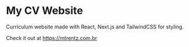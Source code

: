 # My CV Website

Curriculum website made with React, Next.js and TailwindCSS for styling.

Check it out at https://mtrentz.com.br
